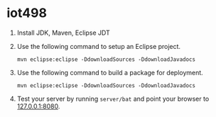 # iot498

1. Install JDK, Maven, Eclipse JDT

2. Use the following command to setup an Eclipse project.

   ```
   mvn eclipse:eclipse -DdownloadSources -DdownloadJavadocs
   ```

3. Use the following command to build a package for deployment.

   ```
   mvn eclipse:eclipse -DdownloadSources -DdownloadJavadocs
   ```

4. Test your server by running `server/bat` and point your browser
   to [127.0.0.1:8080](http://127.0.0.1:8080).
